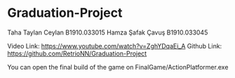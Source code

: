 # Graduation-Project

Taha Taylan Ceylan B1910.033015
Hamza Şafak Çavuş B1910.033045

Video Link: https://www.youtube.com/watch?v=ZghYDqaEi_A
Github Link: https://github.com/RetrioNN/Graduation-Project

You can open the final build of the game on FinalGame/ActionPlatformer.exe
